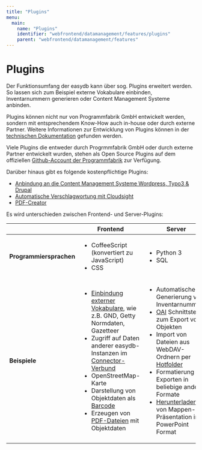 ```yaml
---
title: "Plugins"
menu:
  main:
    name: "Plugins"
    identifier: "webfrontend/datamanagement/features/plugins"
    parent: "webfrontend/datamanagement/features"
---
```

# Plugins

Der Funktionsumfang der easydb kann über sog. Plugins erweitert werden. So lassen sich zum Beispiel externe Vokabulare einbinden, Inventarnummern generieren oder Content Management Systeme anbinden.

Plugins können nicht nur von Programmfabrik GmbH entwickelt werden, sondern mit entsprechendem Know-How auch in-house oder durch externe Partner. Weitere Informationen zur Entwicklung von Plugins können in der [technischen Dokumentation](/en/technical/plugins/) gefunden werden.

Viele Plugins die entweder durch Progrmmfabrik GmbH oder durch externe Partner entwickelt wurden, stehen als Open Source Plugins auf dem offiziellen [Github-Account der Programmfabrik](https://github.com/programmfabrik) zur Verfügung.

Darüber hinaus gibt es folgende kostenpflichtige Plugins:

- [Anbindung an die Content Management Systeme Wordpress, Typo3 & Drupal](cms)
- [Automatische Verschlagwortung mit Cloudsight](autokeyworder)
- [PDF-Creator](../../../rightsmanagement/objecttypes/#pdf-creator)

Es wird unterschieden zwischen Frontend- und Server-Plugins:

|                         | Frontend | Server                                                    |
| ----------------------- | -------- | --------------------------------------------------------- |
| **Programmiersprachen** | <ul><li>CoffeeScript (konvertiert zu JavaScript)</li><li>CSS</li></ul> | <ul><li>Python 3</li><li>SQL</li></ul> |
| **Beispiele**           | <ul><li>[Einbindung externer Vokabulare](/en/technical/plugins/customdatatype/), wie z.B. GND, Getty Normdaten, Gazetteer</li><li>Zugriff auf Daten anderer easydb-Instanzen im [Connector-Verbund](/en/sysadmin/configuration/easydb-server.yml/plugins/connector/)</li><li>OpenStreetMap-Karte</li><li>Darstellung von Objektdaten als [Barcode](/en/technical/plugins/webfrontend/barcode/)</li><li>Erzeugen von [PDF-Dateien](/en/sysadmin/configuration/easydb-server.yml/plugins/pdf-creator/) mit Objektdaten</li></ul> | <ul><li>Automatische Generierung von Inventarnummern</li><li>[OAI](/en/sysadmin/configuration/easydb-server.yml/plugins/oai/) Schnittstelle zum Export von Objekten</li><li>Import von Dateien aus WebDAV-Ordnern per [Hotfolder](/en/sysadmin/configuration/easydb-server.yml/plugins/hotfolder/)</li><li>Formatierung von Exporten in beliebige andere Formate</li><li>[Herunterladen](/en/sysadmin/configuration/easydb-server.yml/plugins/presentation-pptx/) von Mappen-Präsentation im PowerPoint Format</li></ul> |
